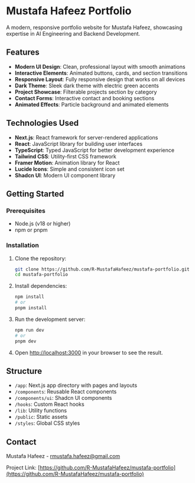 # Mustafa Hafeez Portfolio

A modern, responsive portfolio website for Mustafa Hafeez, showcasing expertise in AI Engineering and Backend Development.

## Features

- **Modern UI Design**: Clean, professional layout with smooth animations
- **Interactive Elements**: Animated buttons, cards, and section transitions
- **Responsive Layout**: Fully responsive design that works on all devices
- **Dark Theme**: Sleek dark theme with electric green accents
- **Project Showcase**: Filterable projects section by category
- **Contact Forms**: Interactive contact and booking sections
- **Animated Effects**: Particle background and animated elements

## Technologies Used

- **Next.js**: React framework for server-rendered applications
- **React**: JavaScript library for building user interfaces
- **TypeScript**: Typed JavaScript for better development experience
- **Tailwind CSS**: Utility-first CSS framework
- **Framer Motion**: Animation library for React
- **Lucide Icons**: Simple and consistent icon set
- **Shadcn UI**: Modern UI component library

## Getting Started

### Prerequisites

- Node.js (v18 or higher)
- npm or pnpm

### Installation

1. Clone the repository:
   ```bash
   git clone https://github.com/R-MustafaHafeez/mustafa-portfolio.git
   cd mustafa-portfolio
   ```

2. Install dependencies:
   ```bash
   npm install
   # or
   pnpm install
   ```

3. Run the development server:
   ```bash
   npm run dev
   # or
   pnpm dev
   ```

4. Open [http://localhost:3000](http://localhost:3000) in your browser to see the result.

## Structure

- `/app`: Next.js app directory with pages and layouts
- `/components`: Reusable React components
- `/components/ui`: Shadcn UI components
- `/hooks`: Custom React hooks
- `/lib`: Utility functions
- `/public`: Static assets
- `/styles`: Global CSS styles

## Contact

Mustafa Hafeez - [rmustafa.hafeez@gmail.com](mailto:rmustafa.hafeez@gmail.com)

Project Link: [https://github.com/R-MustafaHafeez/mustafa-portfolio](https://github.com/R-MustafaHafeez/mustafa-portfolio)
